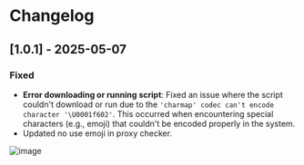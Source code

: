 # Changelog

## [1.0.1] - 2025-05-07
### Fixed
- **Error downloading or running script**: Fixed an issue where the script couldn't download or run due to the `'charmap' codec can't encode character '\U0001f602'`. This occurred when encountering special characters (e.g., emoji) that couldn't be encoded properly in the system.
- Updated no use emoji in proxy checker.

![image](https://github.com/user-attachments/assets/1a6d2aae-80a6-4a20-87dc-0baa89d9a45e)
